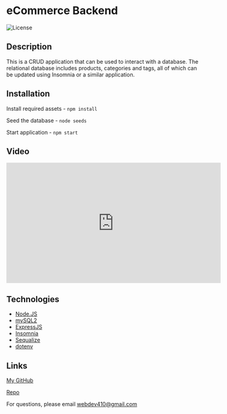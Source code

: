# eCommerce Backend

![License](https://img.shields.io/badge/License-MIT-blue.svg "License Badge")

## Description
This is a CRUD application that can be used to interact with a database. The relational database includes products, categories and tags, all of which can be updated using Insomnia or a similar application. 

## Installation

Install required assets - `npm install`

Seed the database - `node seeds`

Start application - `npm start`

## Video

<iframe width="560" height="315" src="https://www.youtube.com/embed/9yw-sgqENfw" title="YouTube video player" frameborder="0" allow="accelerometer; autoplay; clipboard-write; encrypted-media; gyroscope; picture-in-picture" allowfullscreen></iframe>

## Technologies

* [Node.JS](https://nodejs.org/en/docs/)
* [mySQL2](https://www.npmjs.com/package/mysql2)
* [ExpressJS](https://www.npmjs.com/package/express)
* [Insomnia](https://www.npmjs.com/package/insomnia)
* [Sequalize](https://sequelize.org/)
* [dotenv](https://www.npmjs.com/package/dotenv)


## Links

[My GitHub](https://github.com/webdev410)

[Repo](https://github.com/webdev410/ecommerce-backend)

For questions, please email webdev410@gmail.com